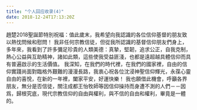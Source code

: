 ```yaml
---
title: "个人回应收录(4)"
date: 2018-12-24T17:13:20Z
---
```


趙楚2018聖誕節特別祝福：值此歲末，我希望向我認識的各位信仰基督的朋友致以熱忱問候和慰問！
我非任何宗教信徒，但從我所認識的基督信仰朋友們身上，多年來，我看到了許多彌足珍貴的人類美德：真摯，堅韌，追求公正，自我克制，熱心公益與互助精神，諸如此類，這些使我受益匪淺，也都是遠超越具體信仰而具有普遍啟示的生活價值。
我深知，在我們的時代裡，在我們的國家裡，自由的信仰實踐尚面對臨格外艱難的漫漫長路，我衷心祝各位沈浸神聖信仰輝光，永葆心靈自由的喜悅，在新的一年裡，闔家平安，好運快樂！
我也願借此機會，呼籲各界朋友，無分是否信徒，關注成都王怡牧師等因信仰操持而身遭不測的人們－－因爲，歸根究底，現代宗教信仰的自由與權利，與不信的自由和權利，畢竟是一體的。